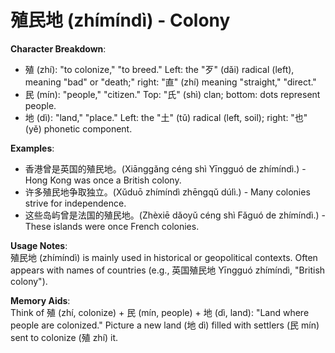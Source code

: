 # **殖民地 (zhímíndì) - Colony**

**Character Breakdown**:  
- 殖 (zhí): "to colonize," "to breed." Left: the "歹" (dǎi) radical (left), meaning "bad" or "death;" right: "直" (zhí) meaning "straight," "direct."  
- 民 (mín): "people," "citizen." Top: "氏" (shì) clan; bottom: dots represent people.  
- 地 (dì): "land," "place." Left: the "土" (tǔ) radical (left, soil); right: "也" (yě) phonetic component.

**Examples**:  
- 香港曾是英国的殖民地。(Xiānggǎng céng shì Yīngguó de zhímíndì.) - Hong Kong was once a British colony.  
- 许多殖民地争取独立。(Xǔduō zhímíndì zhēngqǔ dúlì.) - Many colonies strive for independence.  
- 这些岛屿曾是法国的殖民地。(Zhèxiē dǎoyǔ céng shì Fǎguó de zhímíndì.) - These islands were once French colonies.

**Usage Notes**:  
殖民地 (zhímíndì) is mainly used in historical or geopolitical contexts. Often appears with names of countries (e.g., 英国殖民地 Yīngguó zhímíndì, "British colony").

**Memory Aids**:  
Think of 殖 (zhí, colonize) + 民 (mín, people) + 地 (dì, land): "Land where people are colonized." Picture a new land (地 dì) filled with settlers (民 mín) sent to colonize (殖 zhí) it.